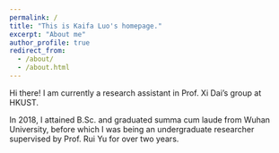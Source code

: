 ```yaml
---
permalink: /
title: "This is Kaifa Luo's homepage."
excerpt: "About me"
author_profile: true
redirect_from: 
  - /about/
  - /about.html
---
```


Hi there! I am currently a research assistant in Prof. Xi Dai’s group at HKUST.

In 2018, I attained B.Sc. and graduated summa cum laude from Wuhan University, before which I was being an undergraduate researcher supervised by Prof. Rui Yu for over two years.
